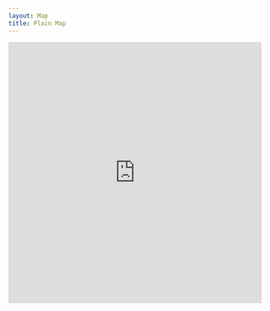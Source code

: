 ```yaml
---
layout: Map
title: Plain Map
---
```

<p><iframe allowfullscreen="" frameborder="0" height="520" mozallowfullscreen="" msallowfullscreen="" oallowfullscreen="" src="https://cartorutkowski.carto.com/builder/a73aca6a-3ead-456e-b3e1-ede980355ca2/embed" webkitallowfullscreen="" width="100%"></iframe></p>

